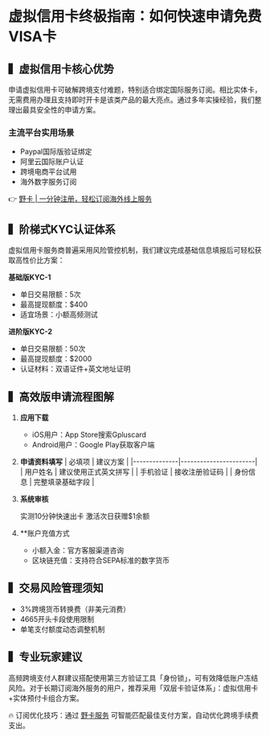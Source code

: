 # 虚拟信用卡终极指南：如何快速申请免费VISA卡

## ▍虚拟信用卡核心优势
申请虚拟信用卡可破解跨境支付难题，特别适合绑定国际服务订阅。相比实体卡，无需费用办理且支持即时开卡是该类产品的最大亮点。通过多年实操经验，我们整理出最具安全性的申请方案。

### 主流平台实用场景
- Paypal国际版验证绑定
- 阿里云国际账户认证
- 跨境电商平台试用
- 海外数字服务订阅

👉 [野卡 | 一分钟注册，轻松订阅海外线上服务](https://bbtdd.com/yeka)

## ▍阶梯式KYC认证体系
虚拟信用卡服务商普遍采用风险管控机制，我们建议完成基础信息填报后可轻松获取高性价比方案：

**基础版KYC-1**
- 单日交易限额：5次
- 最高提现额度：$400
- 适宜场景：小额高频测试

**进阶版KYC-2**
- 单日交易限额：50次 
- 最高提现额度：$2000
- 认证材料：双语证件+英文地址证明

## ▍高效版申请流程图解
1. **应用下载**
   - iOS用户：App Store搜索Gpluscard
   - Android用户：Google Play获取客户端

2. **申请资料填写**
   | 必填项       | 建议方案              |
   |--------------|-----------------------|
   | 用户姓名     | 建议使用正式英文拼写  |
   | 手机验证     | 接收注册验证码        | 
   | 身份信息     | 完整填录基础字段      |

3. **系统审核**
   
   实测10分钟快速出卡
   激活次日获赠$1余额
   

4. **账户充值方式
   - 小额入金：官方客服渠道咨询
   - 区块链充值：支持符合SEPA标准的数字货币

## ▍交易风险管理须知
- 3%跨境货币转换费（非美元消费）
- 4665开头卡段使用限制
- 单笔支付额度动态调整机制



## ▍专业玩家建议
高频跨境支付人群建议搭配使用第三方验证工具「身份锁」，可有效降低账户冻结风险。对于长期订阅海外服务的用户，推荐采用「双层卡验证体系」：虚拟信用卡+实体预付卡组合方案。

🔥 订阅优化技巧：通过 [野卡服务](https://bbtdd.com/yeka) 可智能匹配最佳支付方案，自动优化跨境手续费支出。